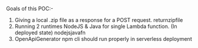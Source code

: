 Goals of this POC:-
1. Giving a local .zip file as a response for a POST request.
    returnzipfile
2. Running 2 runtimes NodeJS & Java for single Lambda function. (In deployed state)
    nodejsjavafn
3. OpenApiGenerator npm cli should run properly in serverless deployment
